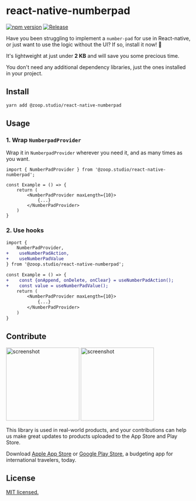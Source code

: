 # react-native-numberpad

[![npm version](https://badge.fury.io/js/@zoop.studio%2Freact-native-numberpad.svg)](https://badge.fury.io/js/@zoop.studio%2Freact-native-numberpad)
[![Release](https://github.com/zoop-studio/react-native-numberpad/actions/workflows/release.yaml/badge.svg)](https://github.com/zoop-studio/react-native-numberpad/actions/workflows/release.yaml)

Have you been struggling to implement a `number-pad` for use in React-native, or just want to use the logic without the
UI? If so, install it now! 👊

It's lightweight at just under **2 KB** and will save you some precious time.

You don't need any additional dependency libraries, just the ones installed in your project.

## Install

```bash
yarn add @zoop.studio/react-native-numberpad
```

## Usage

### 1. Wrap `NumberpadProvider`

Wrap it in `NumberpadProvider` wherever you need it, and as many times as you want.

```tsx
import { NumberPadProvider } from '@zoop.studio/react-native-numberpad';

const Example = () => {
    return (
        <NumberPadProvider maxLength={10}>
            {...}
        </NumberPadProvider>
    ) 
}
```

### 2. Use hooks

```diff
import {
    NumberPadProvider,
+    useNumberPadAction,
+    useNumberPadValue
} from '@zoop.studio/react-native-numberpad';

const Example = () => {
+    const {onAppend, onDelete, onClear} = useNumberPadAction();
+    const value = useNumberPadValue();
    return (
        <NumberPadProvider maxLength={10}>
            {...}
        </NumberPadProvider>
    ) 
}
```

## Contribute

<img alt='screenshot' src='https://is1-ssl.mzstatic.com/image/thumb/PurpleSource126/v4/36/71/1f/36711f17-705f-8c40-8c46-dc2450027edf/0a4a1814-a67b-45bf-9fad-c6e7510a87e6_6.5_U1112_U1167_U11bc_2.png/460x0w.webp' width='200' />
<img alt='screenshot' src='https://is1-ssl.mzstatic.com/image/thumb/PurpleSource116/v4/dd/14/0f/dd140f77-84f0-4ade-df18-4e0873b636d7/79f5000b-818f-4370-8a32-20a8a0712d83_6.5_U1112_U1167_U11bc_3.png/460x0w.webp' width='200' />

This library is used in real-world products, and your contributions can help us make great updates to products uploaded
to the App Store and Play Store.

Download [Apple App Store](https://apps.apple.com/kr/app/zoop-%ED%95%B4%EC%99%B8%EC%97%AC%ED%96%89-%EA%B0%80%EA%B3%84%EB%B6%80/id6447391288) or [Google Play Store](https://play.google.com/store/apps/details?id=com.zoop.app),
a budgeting app for international travelers, today.

## License

[MIT licensed.](https://github.com/zoop-studio/react-native-numberpad/blob/main/LICENSE)
